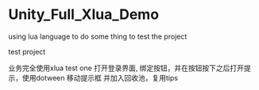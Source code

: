 # Unity_Full_Xlua_Demo
using lua language to do some thing to test the project



test project
 
业务完全使用xlua 
test one
打开登录界面, 绑定按钮，并在按钮按下之后打开提示，使用dotween 移动提示框 并加入回收池，复用tips
